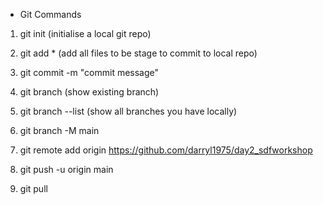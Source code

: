 - Git Commands

1. git init (initialise a local git repo)

2. git add * (add all files to be stage to commit to local repo)

3. git commit -m "commit message"

4. git branch (show existing branch)
   
5. git branch --list (show all branches you have locally)

6. git branch -M main

7. git remote add origin https://github.com/darryl1975/day2_sdfworkshop

8. git push -u origin main

9. git pull